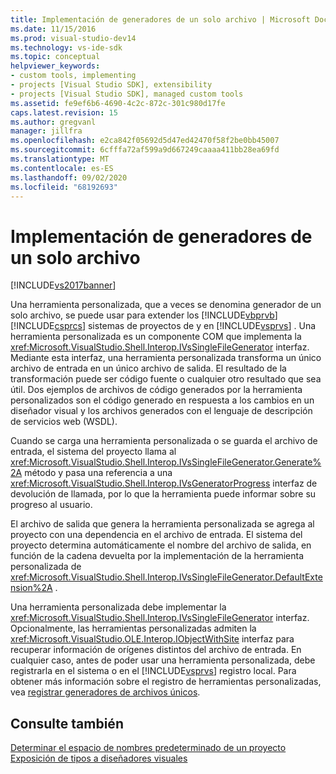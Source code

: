 ```yaml
---
title: Implementación de generadores de un solo archivo | Microsoft Docs
ms.date: 11/15/2016
ms.prod: visual-studio-dev14
ms.technology: vs-ide-sdk
ms.topic: conceptual
helpviewer_keywords:
- custom tools, implementing
- projects [Visual Studio SDK], extensibility
- projects [Visual Studio SDK], managed custom tools
ms.assetid: fe9ef6b6-4690-4c2c-872c-301c980d17fe
caps.latest.revision: 15
ms.author: gregvanl
manager: jillfra
ms.openlocfilehash: e2ca842f05692d5d47ed42470f58f2be0bb45007
ms.sourcegitcommit: 6cfffa72af599a9d667249caaaa411bb28ea69fd
ms.translationtype: MT
ms.contentlocale: es-ES
ms.lasthandoff: 09/02/2020
ms.locfileid: "68192693"
---
```

# <a name="implementing-single-file-generators"></a>Implementación de generadores de un solo archivo
[!INCLUDE[vs2017banner](../../includes/vs2017banner.md)]

Una herramienta personalizada, que a veces se denomina generador de un solo archivo, se puede usar para extender los [!INCLUDE[vbprvb](../../includes/vbprvb-md.md)] [!INCLUDE[csprcs](../../includes/csprcs-md.md)] sistemas de proyectos de y en [!INCLUDE[vsprvs](../../includes/vsprvs-md.md)] . Una herramienta personalizada es un componente COM que implementa la <xref:Microsoft.VisualStudio.Shell.Interop.IVsSingleFileGenerator> interfaz. Mediante esta interfaz, una herramienta personalizada transforma un único archivo de entrada en un único archivo de salida. El resultado de la transformación puede ser código fuente o cualquier otro resultado que sea útil. Dos ejemplos de archivos de código generados por la herramienta personalizados son el código generado en respuesta a los cambios en un diseñador visual y los archivos generados con el lenguaje de descripción de servicios web (WSDL).  
  
 Cuando se carga una herramienta personalizada o se guarda el archivo de entrada, el sistema del proyecto llama al <xref:Microsoft.VisualStudio.Shell.Interop.IVsSingleFileGenerator.Generate%2A> método y pasa una referencia a una <xref:Microsoft.VisualStudio.Shell.Interop.IVsGeneratorProgress> interfaz de devolución de llamada, por lo que la herramienta puede informar sobre su progreso al usuario.  
  
 El archivo de salida que genera la herramienta personalizada se agrega al proyecto con una dependencia en el archivo de entrada. El sistema del proyecto determina automáticamente el nombre del archivo de salida, en función de la cadena devuelta por la implementación de la herramienta personalizada de <xref:Microsoft.VisualStudio.Shell.Interop.IVsSingleFileGenerator.DefaultExtension%2A> .  
  
 Una herramienta personalizada debe implementar la <xref:Microsoft.VisualStudio.Shell.Interop.IVsSingleFileGenerator> interfaz. Opcionalmente, las herramientas personalizadas admiten la <xref:Microsoft.VisualStudio.OLE.Interop.IObjectWithSite> interfaz para recuperar información de orígenes distintos del archivo de entrada. En cualquier caso, antes de poder usar una herramienta personalizada, debe registrarla en el sistema o en el [!INCLUDE[vsprvs](../../includes/vsprvs-md.md)] registro local. Para obtener más información sobre el registro de herramientas personalizadas, vea [registrar generadores de archivos únicos](../../extensibility/internals/registering-single-file-generators.md).  
  
## <a name="see-also"></a>Consulte también  
 [Determinar el espacio de nombres predeterminado de un proyecto](../../misc/determining-the-default-namespace-of-a-project.md)   
 [Exposición de tipos a diseñadores visuales](../../extensibility/internals/exposing-types-to-visual-designers.md)
